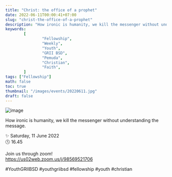 ```yaml
---
title: "Christ: the office of a prophet"
date: 2022-06-11T00:00:41+07:00
slug: "christ-the-office-of-a-prophet"
description: "How ironic is humanity, we kill the messenger without understanding the message."
keywords:
        [
                "Fellowship",
                "Weekly",
                "Youth",
                "GRII BSD",
                "Pemuda",
                "Christian",
                "Faith",
        ]
tags: ["Fellowship"]
math: false
toc: true
thumbnail: "/images/events/20220611.jpg"
draft: false
---
```


![image](/images/events/20220611.jpg)

How ironic is humanity, we kill the messenger without understanding the message.

✨ Saturday, 11 June 2022\
🕓 16.45

Join us through zoom!\
https://us02web.zoom.us/j/98569521706

#YouthGRIIBSD #youthgriibsd #fellowship #youth #christian
